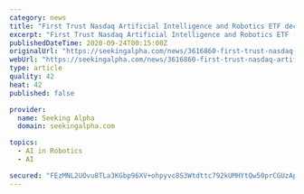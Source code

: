 ```yaml
---
category: news
title: "First Trust Nasdaq Artificial Intelligence and Robotics ETF declares $0.0126 dividend"
excerpt: "First Trust Nasdaq Artificial Intelligence and Robotics ETF (NASDAQ:ROBT) declares $0.0126/share quarterly dividend, 142.3% increase from prior dividend of $0.0052. Payable Sept. 30; for ..."
publishedDateTime: 2020-09-24T00:15:00Z
originalUrl: "https://seekingalpha.com/news/3616860-first-trust-nasdaq-artificial-intelligence-and-robotics-etf-declares-0_0126-dividend"
webUrl: "https://seekingalpha.com/news/3616860-first-trust-nasdaq-artificial-intelligence-and-robotics-etf-declares-0_0126-dividend"
type: article
quality: 42
heat: 42
published: false

provider:
  name: Seeking Alpha
  domain: seekingalpha.com

topics:
  - AI in Robotics
  - AI

secured: "FEzMNL2UOvu8TLa3KGbp96XV+ohpyvc8S3Wtdttc792kUMHYtQw50prCGUzApnHpW14KBp5QzmON5iLBRf3gCi7XhJu2c3BIQDuMHhRzDSYJHOTvZMAP5OmhD9BGGS5jNHoSfaDYClOVLRqkQYYtS9hK7f3+KR4AC1i4KAD3aO2zvUE3sz5H2FS83wo2f0hmkAEf+MKEqE0aA/ba56GhNFNgSOV6j/KkjwpTCyii4iswsaresaGzq3cX5oCm4zqRraXE2R7rpuan8vR41CtRuVoCrvsIzJmtud32+B9AeMvz9G+dkU47i7b9oFVTAB0zWIIcPk90OeAogDjIo29nZqPdQUA1M7W7i7nOaCnp2xQ=;MzpI5Di7czX2Rknwc18+Qw=="
---
```


